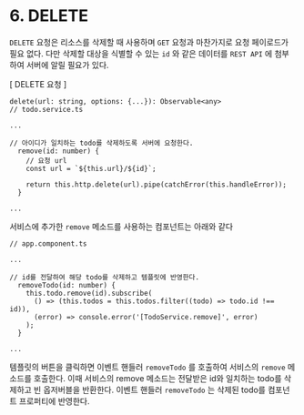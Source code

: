 # 6. DELETE

`DELETE` 요청은 리소스를 삭제할 때 사용하며 `GET` 요청과 마찬가지로 요청 페이로드가 필요 없다. 다만 삭제할 대상을 식별할 수 있는 `id` 와 같은 데이터를 `REST API` 에 첨부하여 서버에 알릴 필요가 있다.

[ DELETE 요청 ]

```
delete(url: string, options: {...}): Observable<any>
// todo.service.ts

...

// 아이디가 일치하는 todo를 삭제하도록 서버에 요청한다.
  remove(id: number) {
    // 요청 url
    const url = `${this.url}/${id}`;

    return this.http.delete(url).pipe(catchError(this.handleError));
  }

...
```

서비스에 추가한 `remove` 메소드를 사용하는 컴포넌트는 아래와 같다

```tsx
// app.component.ts

...

// id를 전달하여 해당 todo를 삭제하고 템플릿에 반영한다.
  removeTodo(id: number) {
    this.todo.remove(id).subscribe(
      () => (this.todos = this.todos.filter((todo) => todo.id !== id)),
      (error) => console.error('[TodoService.remove]', error)
    );
  }

...
```

템플릿의 <delete> 버튼을 클릭하면 이벤트 핸들러 `removeTodo` 를 호출하여 서비스의 `remove` 메소드를 호출한다. 이때 서비스의 remove 메소드는 전달받은 id와 일치하는 todo를 삭제하고 빈 옵저버블을 반환한다. 이벤트 핸들러 `removeTodo` 는 삭제된 todo를 컴포넌트 프로퍼티에 반영한다.
